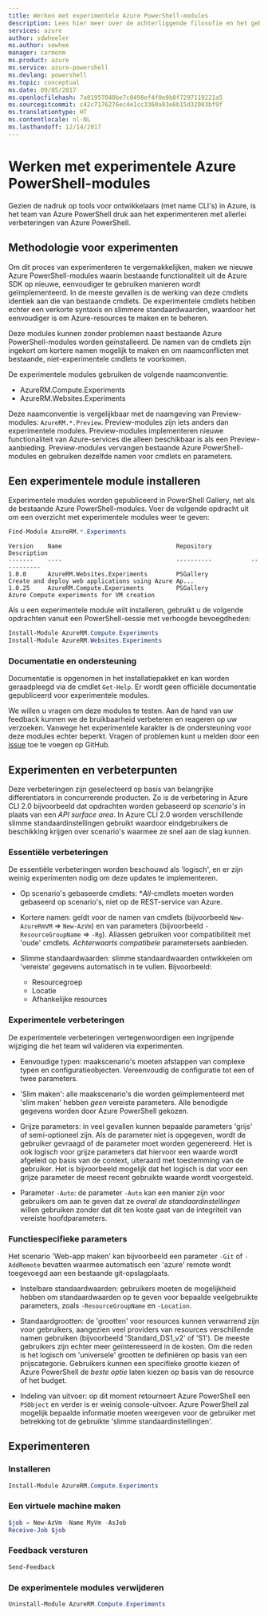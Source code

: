 ```yaml
---
title: Werken met experimentele Azure PowerShell-modules
description: Lees hier meer over de achterliggende filosofie en het gebruik van experimentele Azure PowerShell-modules.
services: azure
author: sdwheeler
ms.author: sewhee
manager: carmonm
ms.product: azure
ms.service: azure-powershell
ms.devlang: powershell
ms.topic: conceptual
ms.date: 09/05/2017
ms.openlocfilehash: 7a01957040be7c0498ef4f0e9b8f7297119221a5
ms.sourcegitcommit: c42c7176276ec4e1cc3360a93e6b15d32083bf9f
ms.translationtype: HT
ms.contentlocale: nl-NL
ms.lasthandoff: 12/14/2017
---
```

# <a name="using-experimental-azure-powershell-modules"></a>Werken met experimentele Azure PowerShell-modules

Gezien de nadruk op tools voor ontwikkelaars (met name CLI's) in Azure, is het team van Azure PowerShell druk aan het experimenteren met allerlei verbeteringen van Azure PowerShell.

## <a name="experimentation-methodology"></a>Methodologie voor experimenten

Om dit proces van experimenteren te vergemakkelijken, maken we nieuwe Azure PowerShell-modules waarin bestaande functionaliteit uit de Azure SDK op nieuwe, eenvoudiger te gebruiken manieren wordt geïmplementeerd. In de meeste gevallen is de werking van deze cmdlets identiek aan die van bestaande cmdlets. De experimentele cmdlets hebben echter een verkorte syntaxis en slimmere standaardwaarden, waardoor het eenvoudiger is om Azure-resources te maken en te beheren.

Deze modules kunnen zonder problemen naast bestaande Azure PowerShell-modules worden geïnstalleerd. De namen van de cmdlets zijn ingekort om kortere namen mogelijk te maken en om naamconflicten met bestaande, niet-experimentele cmdlets te voorkomen.

De experimentele modules gebruiken de volgende naamconventie:

- AzureRM.Compute.Experiments
- AzureRM.Websites.Experiments

Deze naamconventie is vergelijkbaar met de naamgeving van Preview-modules: `AzureRM.*.Preview`. Preview-modules zijn iets anders dan experimentele modules. Preview-modules implementeren nieuwe functionaliteit van Azure-services die alleen beschikbaar is als een Preview-aanbieding. Preview-modules vervangen bestaande Azure PowerShell-modules en gebruiken dezelfde namen voor cmdlets en parameters.

## <a name="how-to-install-an-experimental-module"></a>Een experimentele module installeren

Experimentele modules worden gepubliceerd in PowerShell Gallery, net als de bestaande Azure PowerShell-modules. Voer de volgende opdracht uit om een overzicht met experimentele modules weer te geven:

```powershell
Find-Module AzureRM.*.Experiments
```

```Output
Version    Name                                Repository           Description
-------    ----                                ----------           -----------
1.0.0      AzureRM.Websites.Experiments        PSGallery            Create and deploy web applications using Azure Ap...
1.0.25     AzureRM.Compute.Experiments         PSGallery            Azure Compute experiments for VM creation
```

Als u een experimentele module wilt installeren, gebruikt u de volgende opdrachten vanuit een PowerShell-sessie met verhoogde bevoegdheden:

```powershell
Install-Module AzureRM.Compute.Experiments
Install-Module AzureRM.Websites.Experiments
```

### <a name="documentation-and-support"></a>Documentatie en ondersteuning

Documentatie is opgenomen in het installatiepakket en kan worden geraadpleegd via de cmdlet `Get-Help`. Er wordt geen officiële documentatie gepubliceerd voor experimentele modules.

We willen u vragen om deze modules te testen. Aan de hand van uw feedback kunnen we de bruikbaarheid verbeteren en reageren op uw verzoeken. Vanwege het experimentele karakter is de ondersteuning voor deze modules echter beperkt. Vragen of problemen kunt u melden door een [issue](https://github.com/Azure/azure-powershell/issues) toe te voegen op GitHub.

## <a name="experiments-and-areas-of-improvement"></a>Experimenten en verbeterpunten

Deze verbeteringen zijn geselecteerd op basis van belangrijke differentiators in concurrerende producten. Zo is de verbetering in Azure CLI 2.0 bijvoorbeeld dat opdrachten worden gebaseerd op _scenario's_ in plaats van een _API surface area_.
In Azure CLI 2.0 worden verschillende slimme standaardinstellingen gebruikt waardoor eindgebruikers de beschikking krijgen over scenario's waarmee ze snel aan de slag kunnen.

### <a name="core-improvements"></a>Essentiële verbeteringen

De essentiële verbeteringen worden beschouwd als 'logisch', en er zijn weinig experimenten nodig om deze updates te implementeren.

- Op scenario's gebaseerde cmdlets: **All*-cmdlets moeten worden gebaseerd op scenario's, niet op de REST-service van Azure.

- Kortere namen: geldt voor de namen van cmdlets (bijvoorbeeld `New-AzureRmVM` => `New-AzVm`) en van parameters (bijvoorbeeld `-ResourceGroupName` => `-Rg`). Aliassen gebruiken voor compatibiliteit met 'oude' cmdlets. _Achterwaarts compatibele_ parametersets aanbieden.

- Slimme standaardwaarden: slimme standaardwaarden ontwikkelen om 'vereiste' gegevens automatisch in te vullen. Bijvoorbeeld:
  - Resourcegroep
  - Locatie
  - Afhankelijke resources

### <a name="experimental-improvements"></a>Experimentele verbeteringen

De experimentele verbeteringen vertegenwoordigen een ingrijpende wijziging die het team wil valideren via experimenten.

- Eenvoudige typen: maakscenario's moeten afstappen van complexe typen en configuratieobjecten. Vereenvoudig de configuratie tot een of twee parameters.

- 'Slim maken': alle maakscenario's die worden geïmplementeerd met 'slim maken' hebben _geen_ vereiste parameters. Alle benodigde gegevens worden door Azure PowerShell gekozen.

- Grijze parameters: in veel gevallen kunnen bepaalde parameters 'grijs' of semi-optioneel zijn. Als de parameter niet is opgegeven, wordt de gebruiker gevraagd of de parameter moet worden gegenereerd. Het is ook logisch voor grijze parameters dat hiervoor een waarde wordt afgeleid op basis van de context, uiteraard met toestemming van de gebruiker.
  Het is bijvoorbeeld mogelijk dat het logisch is dat voor een grijze parameter de meest recent gebruikte waarde wordt voorgesteld.

- Parameter `-Auto`: de parameter `-Auto` kan een manier zijn voor gebruikers om aan te geven dat ze _overal de standaardinstellingen_ willen gebruiken zonder dat dit ten koste gaat van de integriteit van vereiste hoofdparameters.

### <a name="feature-specific-switches"></a>Functiespecifieke parameters

Het scenario 'Web-app maken' kan bijvoorbeeld een parameter `-Git` of `-AddRemote` bevatten waarmee automatisch een 'azure' remote wordt toegevoegd aan een bestaande git-opslagplaats.

- Instelbare standaardwaarden: gebruikers moeten de mogelijkheid hebben om standaardwaarden op te geven voor bepaalde veelgebruikte parameters, zoals `-ResourceGroupName` en `-Location`.

- Standaardgrootten: de 'grootten' voor resources kunnen verwarrend zijn voor gebruikers, aangezien veel providers van resources verschillende namen gebruiken (bijvoorbeeld 'Standard\_DS1\_v2' of 'S1'). De meeste gebruikers zijn echter meer geïnteresseerd in de kosten. Om die reden is het logisch om 'universele' grootten te definiëren op basis van een prijscategorie. Gebruikers kunnen een specifieke grootte kiezen of Azure PowerShell de _beste optie_ laten kiezen op basis van de resource of het budget.

- Indeling van uitvoer: op dit moment retourneert Azure PowerShell een `PSObject` en verder is er weinig console-uitvoer. Azure PowerShell zal mogelijk bepaalde informatie moeten weergeven voor de gebruiker met betrekking tot de gebruikte 'slimme standaardinstellingen'.

## <a name="try-using-the-experiments"></a>Experimenteren

### <a name="install"></a>Installeren

```powershell
Install-Module AzureRM.Compute.Experiments
```

### <a name="create-a-vm"></a>Een virtuele machine maken

```powershell
$job = New-AzVm -Name MyVm -AsJob
Receive-Job $job
```

### <a name="send-us-feedback"></a>Feedback versturen

```powershell
Send-Feedback
```

### <a name="uninstall-the-experimental-modules"></a>De experimentele modules verwijderen

```powershell
Uninstall-Module AzureRM.Compute.Experiments
```